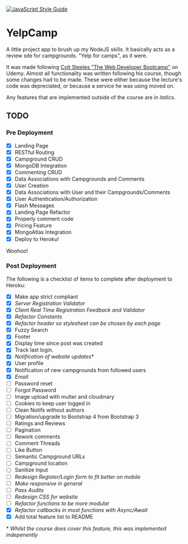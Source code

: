 [![JavaScript Style Guide](https://img.shields.io/badge/code_style-standard-brightgreen.svg)](https://standardjs.com)

# YelpCamp

A little project app to brush up my NodeJS skills. It basically acts as a review site for campgrounds. "Yelp for camps", as it were.

It was made following [Colt Steeles "The Web Developer Bootcamp"](https://www.udemy.com/course/the-web-developer-bootcamp) on Udemy. Almost all functionality was written following his course, though some changes had to be made. These were either because the lecture's code was depreciated, or because a service he was using moved on.

Any features that are implemented outside of the course are in _italics_.
## TODO

### Pre Deployment
- [x] Landing Page
- [x] RESTful Routing
- [x] Campground CRUD
- [x] MongoDB Integration
- [x] Commenting CRUD
- [x] Data Associations with Campgrounds and Comments
- [x] User Creation
- [x] Data Associations with User and their Campgrounds/Comments
- [x] User Authentication/Authorization
- [x] Flash Messages
- [x] Landing Page Refactor
- [x] Properly comment code
- [x] Pricing Feature
- [x] MongoAtlas Integration
- [x] Deploy to Heroku!

Woohoo!

### Post Deployment
The following is a checklist of items to complete after deployment to Heroku:
- [x] Make app strict compliant
- [x] _Server Registration Validator_
- [x] _Client Real Time Registration Feedback and Validator_
- [x] _Refactor Constants_
- [x] _Refactor header so stylesheet can be chosen by each page_
- [x] Fuzzy Search
- [x] Footer 
- [x] Display time since post was created 
- [x] Track last login. 
- [x] _Notification of website updates_\*
- [x] User profile
- [x] Notification of new campgrounds from followed users
- [x] _Email_
- [ ] Password reset 
- [ ] Forgot Password
- [ ] Image upload with multer and cloudinary 
- [ ] Cookies to keep user logged in
- [ ] Clean Notifs without authors
- [ ] Migration/upgrade to Bootstrap 4 from Bootstrap 3
- [ ] Ratings and Reviews
- [ ] Pagination
- [ ] Rework comments
- [ ] Comment Threads
- [ ] Like Button
- [ ] Semantic Campground URLs
- [ ] Campground location
- [ ] Sanitize Input
- [ ] _Redesign Register/Login form to fit better on mobile_
- [ ] _Make responsive in general_
- [ ] _Pass Audits_
- [ ] _Redesign CSS for website_
- [ ] _Refactor functions to be more modular_
- [x] _Refactor callbacks in most functions with Async/Await_
- [x] Add total feature list to README

\* _Whilst the course does cover this feature, this was implemented indepenently_